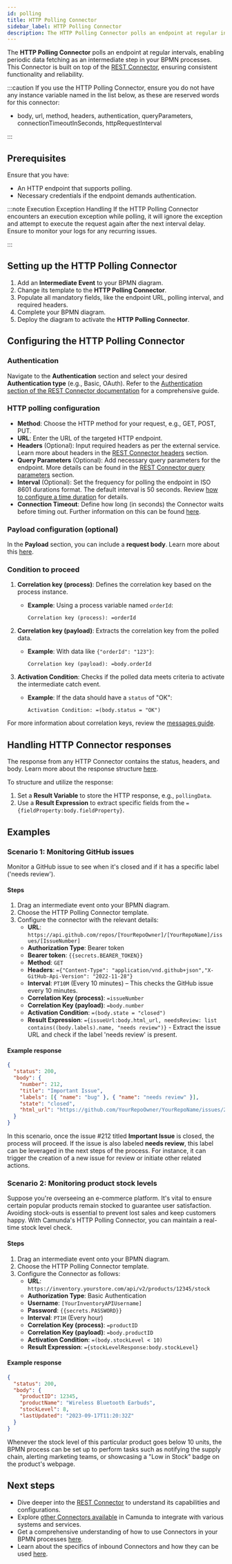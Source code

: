 ```yaml
---
id: polling
title: HTTP Polling Connector
sidebar_label: HTTP Polling Connector
description: The HTTP Polling Connector polls an endpoint at regular intervals, enabling periodic data fetching as an intermediate step in your BPMN processes.
---
```


The **HTTP Polling Connector** polls an endpoint at regular intervals, enabling periodic data fetching as an intermediate step in your BPMN processes. This Connector is built on top of the [REST Connector](../protocol/rest.md), ensuring consistent functionality and reliability.

:::caution
If you use the HTTP Polling Connector, ensure you do not have any instance variable named in the list below, as these are reserved words for this connector:

- body, url, method, headers, authentication, queryParameters, connectionTimeoutInSeconds, httpRequestInterval

:::

## Prerequisites

Ensure that you have:

- An HTTP endpoint that supports polling.
- Necessary credentials if the endpoint demands authentication.

:::note Execution Exception Handling
If the HTTP Polling Connector encounters an execution exception while polling, it will ignore the exception and attempt to execute the request again after the next interval delay. Ensure to monitor your logs for any recurring issues.

:::

## Setting up the HTTP Polling Connector

1. Add an **Intermediate Event** to your BPMN diagram.
2. Change its template to the **HTTP Polling Connector**.
3. Populate all mandatory fields, like the endpoint URL, polling interval, and required headers.
4. Complete your BPMN diagram.
5. Deploy the diagram to activate the **HTTP Polling Connector**.

## Configuring the HTTP Polling Connector

### Authentication

Navigate to the **Authentication** section and select your desired **Authentication type** (e.g., Basic, OAuth). Refer to the [Authentication section of the REST Connector documentation](components/connectors/protocol/rest.md#authentication) for a comprehensive guide.

### HTTP polling configuration

- **Method**: Choose the HTTP method for your request, e.g., GET, POST, PUT.
- **URL**: Enter the URL of the targeted HTTP endpoint.
- **Headers** (Optional): Input required headers as per the external service. Learn more about headers in the [REST Connector headers](components/connectors/protocol/rest.md#http-headers) section.
- **Query Parameters** (Optional): Add necessary query parameters for the endpoint. More details can be found in the [REST Connector query parameters](components/connectors/protocol/rest.md#query-parameters) section.
- **Interval** (Optional): Set the frequency for polling the endpoint in ISO 8601 durations format. The default interval is 50 seconds. Review [how to configure a time duration](../../modeler/bpmn/timer-events/timer-events.md#time-duration) for details.
- **Connection Timeout**: Define how long (in seconds) the Connector waits before timing out. Further information on this can be found [here](components/connectors/protocol/rest.md#network-communication-timeouts).

### Payload configuration (optional)

In the **Payload** section, you can include a **request body**. Learn more about this [here](components/connectors/protocol/rest.md#request-body).

### Condition to proceed

1. **Correlation key (process)**: Defines the correlation key based on the process instance.

   - **Example**: Using a process variable named `orderId`:
     ```
     Correlation key (process): =orderId
     ```

2. **Correlation key (payload)**: Extracts the correlation key from the polled data.

   - **Example**: With data like `{"orderId": "123"}`:
     ```
     Correlation key (payload): =body.orderId
     ```

3. **Activation Condition**: Checks if the polled data meets criteria to activate the intermediate catch event.
   - **Example**: If the data should have a `status` of "OK":
     ```
     Activation Condition: =(body.status = "OK")
     ```

For more information about correlation keys, review the [messages guide](../../../concepts/messages).

## Handling HTTP Connector responses

The response from any HTTP Connector contains the status, headers, and body. Learn more about the response structure [here](components/connectors/protocol/rest.md#response).

To structure and utilize the response:

1. Set a **Result Variable** to store the HTTP response, e.g., `pollingData`.
2. Use a **Result Expression** to extract specific fields from the `={fieldProperty:body.fieldProperty}`.

## Examples

### Scenario 1: Monitoring GitHub issues

Monitor a GitHub issue to see when it's closed and if it has a specific label ('needs review').

#### Steps

1. Drag an intermediate event onto your BPMN diagram.
2. Choose the HTTP Polling Connector template.
3. Configure the connector with the relevant details:
   - **URL**: `https://api.github.com/repos/[YourRepoOwner]/[YourRepoName]/issues/[IssueNumber]`
   - **Authorization Type**: Bearer token
   - **Bearer token**: `{{secrets.BEARER_TOKEN}}`
   - **Method**: `GET`
   - **Headers**: `={"Content-Type": "application/vnd.github+json","X-GitHub-Api-Version": "2022-11-28"}`
   - **Interval**: `PT10M` (Every 10 minutes) – This checks the GitHub issue every 10 minutes.
   - **Correlation Key (process)**: `=issueNumber`
   - **Correlation Key (payload)**: `=body.number`
   - **Activation Condition**: `=(body.state = "closed")`
   - **Result Expression**: `={issueUrl:body.html_url, needsReview: list contains((body.labels).name, "needs review")}` - Extract the issue URL and check if the label 'needs review' is present.

#### Example response

```json
{
  "status": 200,
  "body": {
    "number": 212,
    "title": "Important Issue",
    "labels": [{ "name": "bug" }, { "name": "needs review" }],
    "state": "closed",
    "html_url": "https://github.com/YourRepoOwner/YourRepoName/issues/212"
  }
}
```

In this scenario, once the issue #212 titled **Important Issue** is closed, the process will proceed. If the issue is also labeled **needs review**, this label can be leveraged in the next steps of the process. For instance, it can trigger the creation of a new issue for review or initiate other related actions.

### Scenario 2: Monitoring product stock levels

Suppose you're overseeing an e-commerce platform. It's vital to ensure certain popular products remain stocked to guarantee user satisfaction. Avoiding stock-outs is essential to prevent lost sales and keep customers happy. With Camunda's HTTP Polling Connector, you can maintain a real-time stock level check.

#### Steps

1. Drag an intermediate event onto your BPMN diagram.
2. Choose the HTTP Polling Connector template.
3. Configure the Connector as follows:
   - **URL**: `https://inventory.yourstore.com/api/v2/products/12345/stock`
   - **Authorization Type**: Basic Authentication
   - **Username**: `[YourInventoryAPIUsername]`
   - **Password**: `{{secrets.PASSWORD}}`
   - **Interval**: `PT1H` (Every hour)
   - **Correlation Key (process)**: `=productID`
   - **Correlation Key (payload)**: `=body.productID`
   - **Activation Condition**: `=(body.stockLevel < 10)`
   - **Result Expression**: `={stockLevelResponse:body.stockLevel}`

#### Example response

```json
{
  "status": 200,
  "body": {
    "productID": 12345,
    "productName": "Wireless Bluetooth Earbuds",
    "stockLevel": 8,
    "lastUpdated": "2023-09-17T11:20:32Z"
  }
}
```

Whenever the stock level of this particular product goes below 10 units, the BPMN process can be set up to perform tasks such as notifying the supply chain, alerting marketing teams, or showcasing a "Low in Stock" badge on the product's webpage.

## Next steps

- Dive deeper into the [REST Connector](components/connectors/protocol/rest.md) to understand its capabilities and configurations.
- Explore [other Connectors available](../out-of-the-box-connectors/available-connectors-overview.md) in Camunda to integrate with various systems and services.
- Get a comprehensive understanding of how to use Connectors in your BPMN processes [here](../use-connectors/index.md).
- Learn about the specifics of inbound Connectors and how they can be used [here](../use-connectors/inbound.md).
